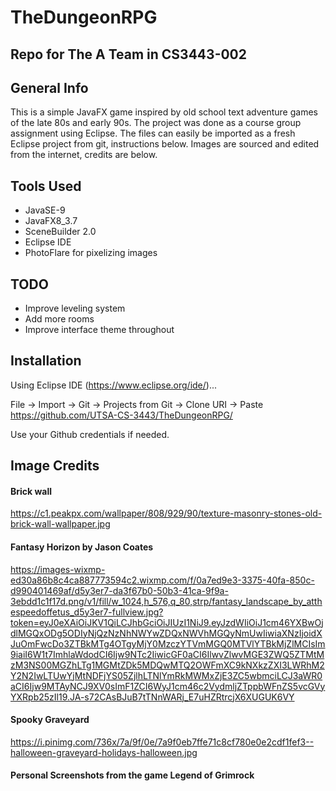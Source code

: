 # TheDungeonRPG
## Repo for The A Team in CS3443-002

## General Info
This is a simple JavaFX game inspired by old school text adventure games of the late 80s and early 90s. The project was done as a course group assignment using Eclipse. The files can easily be imported as a fresh Eclipse project from git, instructions below. Images are sourced and edited from the internet, credits are below.

## Tools Used
 * JavaSE-9
 * JavaFX8_3.7
 * SceneBuilder 2.0
 * Eclipse IDE
 * PhotoFlare for pixelizing images

## TODO
 * Improve leveling system
 * Add more rooms
 * Improve interface theme throughout

## Installation
Using Eclipse IDE (https://www.eclipse.org/ide/)...

File -> Import -> Git -> Projects from Git -> Clone URI -> Paste https://github.com/UTSA-CS-3443/TheDungeonRPG/

Use your Github credentials if needed.

## Image Credits
#### Brick wall
https://c1.peakpx.com/wallpaper/808/929/90/texture-masonry-stones-old-brick-wall-wallpaper.jpg

#### Fantasy Horizon by Jason Coates
https://images-wixmp-ed30a86b8c4ca887773594c2.wixmp.com/f/0a7ed9e3-3375-40fa-850c-d990401469af/d5y3er7-da3f67b0-50b3-41ca-9f9a-3ebdd1c1f17d.png/v1/fill/w_1024,h_576,q_80,strp/fantasy_landscape_by_atthespeedoffetus_d5y3er7-fullview.jpg?token=eyJ0eXAiOiJKV1QiLCJhbGciOiJIUzI1NiJ9.eyJzdWIiOiJ1cm46YXBwOjdlMGQxODg5ODIyNjQzNzNhNWYwZDQxNWVhMGQyNmUwIiwiaXNzIjoidXJuOmFwcDo3ZTBkMTg4OTgyMjY0MzczYTVmMGQ0MTVlYTBkMjZlMCIsIm9iaiI6W1t7ImhlaWdodCI6Ijw9NTc2IiwicGF0aCI6IlwvZlwvMGE3ZWQ5ZTMtMzM3NS00MGZhLTg1MGMtZDk5MDQwMTQ2OWFmXC9kNXkzZXI3LWRhM2Y2N2IwLTUwYjMtNDFjYS05ZjlhLTNlYmRkMWMxZjE3ZC5wbmciLCJ3aWR0aCI6Ijw9MTAyNCJ9XV0sImF1ZCI6WyJ1cm46c2VydmljZTppbWFnZS5vcGVyYXRpb25zIl19.JA-s72CAsBJuB7tTNnWARj_E7uHZRtrcjX6XUGUK6VY

#### Spooky Graveyard
https://i.pinimg.com/736x/7a/9f/0e/7a9f0eb7ffe71c8cf780e0e2cdf1fef3--halloween-graveyard-holidays-halloween.jpg

#### Personal Screenshots from the game Legend of Grimrock



